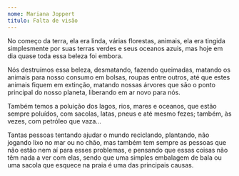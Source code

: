 ```yaml
---
nome: Mariana Joppert
titulo: Falta de visão
---
```


No começo da terra, ela era linda, várias florestas, animais, ela era tingida simplesmente por suas terras verdes e seus oceanos azuis, mas hoje em dia quase toda essa beleza foi embora.

Nós destruímos essa beleza, desmatando, fazendo queimadas, matando os animais para nosso consumo em bolsas, roupas entre outros, até que estes animais fiquem em extinção, matando nossas árvores que são o ponto principal do nosso planeta, liberando em ar novo para nós.

Também temos a poluição dos lagos, rios, mares e oceanos, que estão sempre poluídos, com sacolas, latas, pneus e até mesmo fezes; também, às vezes, com petróleo que vaza...

Tantas pessoas tentando ajudar o mundo reciclando, plantando, não jogando lixo no mar ou no chão, mas também tem sempre as pessoas que não estão nem aí para esses problemas, e pensando que essas coisas não têm nada a ver com elas, sendo que uma simples embalagem de bala ou uma sacola que esquece na praia é uma das principais causas.

